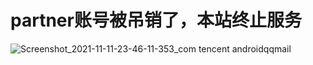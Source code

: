 # partner账号被吊销了，本站终止服务

![Screenshot_2021-11-11-23-46-11-353_com tencent androidqqmail](https://user-images.githubusercontent.com/16148054/141383907-25339596-bad6-42b1-b6d1-cf045f46da3f.jpg)

